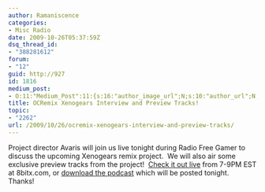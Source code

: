```yaml
---
author: Ramaniscence
categories:
- Misc Radio
date: 2009-10-26T05:37:59Z
dsq_thread_id:
- "388281612"
forum:
- "12"
guid: http://927
id: 1816
medium_post:
- O:11:"Medium_Post":11:{s:16:"author_image_url";N;s:10:"author_url";N;s:11:"byline_name";N;s:12:"byline_email";N;s:10:"cross_link";N;s:2:"id";N;s:21:"follower_notification";N;s:7:"license";N;s:14:"publication_id";N;s:6:"status";N;s:3:"url";N;}
title: OCRemix Xenogears Interview and Preview Tracks!
topic:
- "2262"
url: /2009/10/26/ocremix-xenogears-interview-and-preview-tracks/
---
```


Project director Avaris will join us live tonight during Radio Free Gamer to discuss the upcoming Xenogears remix project.  We will also air some exclusive preview tracks from the project!  <a href="http://8bitx.com" target="_blank">Check it out live</a> from 7-9PM EST at 8bitx.com, or <a href="http://feeds2.feedburner.com/RadioFreeGamerPodcast" target="_blank">download the podcast</a> which will be posted tonight.  Thanks!
